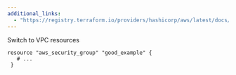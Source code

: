 ```yaml
---
additional_links: 
  - "https://registry.terraform.io/providers/hashicorp/aws/latest/docs/resources/db_security_group"
---
```


Switch to VPC resources

```hcl
resource "aws_security_group" "good_example" {
   # ...
 }
```
